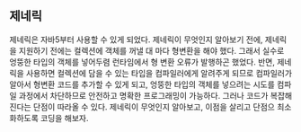 ## 제네릭

제네릭은 자바5부터 사용할 수 있게 되었다. 제네릭이 무엇인지 알아보기 전에, 제네릭을 지원하기 전에는 컬렉션에 객체를 꺼낼 대 마다 형변환을 해야 했다. 그래서 실수로 엉뚱한 타입의 객체를 넣어두렴 런타임에서 형 변환 오류가 발행하곤 했었다. 반면, 제네릭을 사용하면 컬렉션에 담을 수 있는 타입을 컴파일러에게 알려주게 되므로 컴파일러가 알아서 형변환 코드를 추가할 수 있게 되고, 엉뚱한 타입의 객체를 넣으려는 시도를 컴파일 과정에서 차단하므로 안전하고 명확한 프로그래밍이 가능하다. 그러나 코드가 복잡해진다는 단점이 따라올 수 있다. 제네릭이 무엇인지 알아보고, 이점을 살리고 단점으 최소화하도록 코딩을 해보자.
